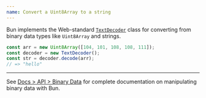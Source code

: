 ```yaml
---
name: Convert a Uint8Array to a string
---
```


Bun implements the Web-standard [`TextDecoder`](https://developer.mozilla.org/en-US/docs/Web/API/TextDecoder) class for converting from binary data types like `Uint8Array` and strings.

```ts
const arr = new Uint8Array([104, 101, 108, 108, 111]);
const decoder = new TextDecoder();
const str = decoder.decode(arr);
// => "hello"
```

---

See [Docs > API > Binary Data](https://bun.com/docs/api/binary-data#conversion) for complete documentation on manipulating binary data with Bun.
